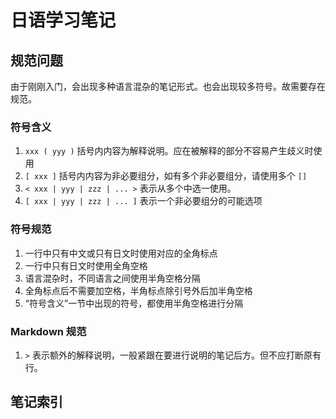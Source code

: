 # 日语学习笔记

## 规范问题

由于刚刚入门，会出现多种语言混杂的笔记形式。也会出现较多符号。故需要存在规范。

### 符号含义
1. `xxx ( yyy )` 括号内内容为解释说明。应在被解释的部分不容易产生歧义时使用
2. `[ xxx ]` 括号内内容为非必要组分，如有多个非必要组分，请使用多个 `[]`
3. `< xxx | yyy | zzz | ... >` 表示从多个中选一使用。
4. `[ xxx | yyy | zzz | ... ]` 表示一个非必要组分的可能选项

### 符号规范
1. 一行中只有中文或只有日文时使用对应的全角标点
2. 一行中只有日文时使用全角空格
3. 语言混杂时，不同语言之间使用半角空格分隔
4. 全角标点后不需要加空格，半角标点除引号外后加半角空格
5. “符号含义”一节中出现的符号，都使用半角空格进行分隔

### Markdown 规范
1. `>` 表示额外的解释说明，一般紧跟在要进行说明的笔记后方。但不应打断原有行。



## 笔记索引
